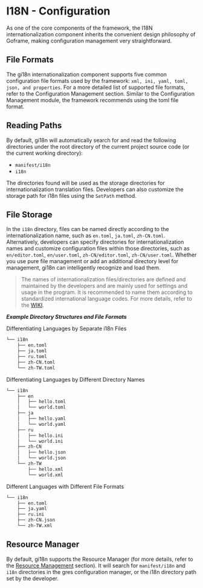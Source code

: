 # I18N - Configuration

As one of the core components of the framework, the I18N internationalization component inherits the convenient design philosophy of Goframe, making configuration management very straightforward.

## File Formats

The gi18n internationalization component supports five common configuration file formats used by the framework: `xml, ini, yaml, toml, json, and properties`. For a more detailed list of supported file formats, refer to the Configuration Management section. Similar to the Configuration Management module, the framework recommends using the toml file format.

## Reading Paths

By default, gi18n will automatically search for and read the following directories under the root directory of the current project source code (or the current working directory):

- `manifest/i18n`
- `i18n`

The directories found will be used as the storage directories for internationalization translation files. Developers can also customize the storage path for i18n files using the `SetPath` method.

## File Storage

In the `i18n` directory, files can be named directly according to the internationalization name, such as `en.toml`, `ja.toml`, `zh-CN.toml`. Alternatively, developers can specify directories for internationalization names and customize configuration files within those directories, such as `en/editor.toml`, `en/user.toml`, `zh-CN/editor.toml`, `zh-CN/user.toml`. Whether you use pure file management or add an additional directory level for management, gi18n can intelligently recognize and load them.

> The names of internationalization files/directories are defined and maintained by the developers and are mainly used for settings and usage in the program. It is recommended to name them according to standardized international language codes. For more details, refer to the [WIKI](https://zh.wikipedia.org/wiki/ISO_639-1).

***Example Directory Structures and File Formats***

Differentiating Languages by Separate i18n Files

```txt
└── i18n
    ├── en.toml
    ├── ja.toml
    ├── ru.toml
    ├── zh-CN.toml
    └── zh-TW.toml
```

Differentiating Languages by Different Directory Names

```txt
└── i18n
    ├── en
    │   ├── hello.toml
    │   └── world.toml
    ├── ja
    │   ├── hello.yaml
    │   └── world.yaml
    ├── ru
    │   ├── hello.ini
    │   └── world.ini
    ├── zh-CN
    │   ├── hello.json
    │   └── world.json
    └── zh-TW
        ├── hello.xml
        └── world.xml
```

Different Languages with Different File Formats

```txt
└── i18n
    ├── en.toml
    ├── ja.yaml
    ├── ru.ini
    ├── zh-CN.json
    └── zh-TW.xml
```

## Resource Manager

By default, gi18n supports the Resource Manager (for more details, refer to the [Resource Management](/docs/core-component/resource) section). It will search for `manifest/i18n` and `i18n` directories in the gres configuration manager, or the i18n directory path set by the developer.
